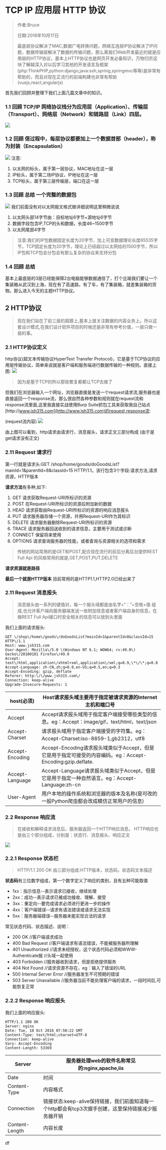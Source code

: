# TCP IP 应用层 HTTP 协议

> 作者:Bruce
> 
> 日期:2016年10月17日
> 
> 最底层协议解决了MAC,数据广电转换问题，网络互连层IP协议解决了IP问题，数据传输层解决了数据的传输问题，那么离我们Web开发最近的就是应用层的HTTP协议，基本上HTTP协议也是网页开发必备知识，万物归宗这块了解越深入对以后学习其他的开发语言及框架\(php:ThinkPHP,python:django,java:ssh,spring,springmvc等等\)是非常有帮助的，而且对现在正流行的前端构建也非常有帮助\(vuejs,react,angularjs\)

首先我们回顾并整理下我们上面几篇文章中的知识。

### 1.1 回顾 TCP\/IP 网络协议栈分为应用层（Application）、传输层（Transport）、网络层（Network）和链路层（Link）四层。

![](http://pic002.cnblogs.com/images/2012/467431/2012111621035424.jpg)

### 1.2 回顾 信过程中，每层协议都要加上一个数据首部（header），称为封装（Encapsulation）

![](http://image.beekka.com/blog/201205/bg2012052913.png)
注意:

1. 以太网的标头，属于第一层协议，MAC地址在这一层
2. IP标头，属于第二场IP协议，IP地址在这一层
3. TCP标头，属于第三层传输层，端口在这一层

### 1.3 回顾 总结 一个完整的数据包

![](http://pic002.cnblogs.com/images/2012/467431/2012111621050639.jpg)
我们前面没有对以太网报文格式做详细说明这里稍微说说

1. 以太网头部14字节由：目标地址6字节+源地址6字节
2. 数据字段包含IP,TCP的头和数据，长度46~1500字节
3. 以太网尾部4字节

> 注意:我们的IP包数据固定长度为20字节，加上可变数据理论长度65535字节，TCP固定长度为20字节，理论上已经超过以太网给的1500字节，所以IP包和TCP包会分包会有那么复杂的协议来支持分包

### 1.4 回顾 总结

基本上最底层的3层已经能保障2台电脑能够数据通信了，打个比喻我们要让一个集装箱从武汉到上海，现在有了高速路，有了车，有了集装箱，就差集装箱的货物。那么进入今天的主题HTTP协议。

## 2 HTTP协议

> 现在我们站在了前三层的肩膀上,基本上就关注数据的内容业务上。所以这套设计模式,在我们设计软件项目的时候还是非常有参考价值，一层只做一层的事。

### 2.1 HTTP协议定义

http协议\(超文本传输协议HyperText Transfer Protocol\)，它是基于TCP协议的应用层传输协议，简单来说就是客户端和服务端进行数据传输的一种规则。直接上图:
![](http://www.ruanyifeng.com/blogimg/asset/2016/bg2016081901.jpg)

> 因为是基于TCP的所以那些繁复都都让TCP去做了

但我们在浏览器输入一个网址，浏览器直接是发送一个request请求流,服务器也是直接返回一个response流，那么很自然各种参数和规则就在request流和response流里面,这里我直接实战使用Burp Suite抓包工具来获取我自己站点[http:\/\/www.jsh315.com](http://www.jsh315.com)的request,response流:

\(request流内容\)
![](/assets/request1.jpg)

由上图可以看到，http请求由请求行，消息报头，请求正文三部分构成 \(由于是get请求没有正文\)

### 2.11 Request 请求行

第一行就是请求头:GET \/shop\/home\/goods\/doGoodsList?mainId=1&parentId=8&classId=15 HTTP\/1.1。该行包含3个字段:请求方法,请求资源，HTTP版本

**请求方法**有多种,如下:

1. GET     请求获取Request-URI所标识的资源
2. POST    在Request-URI所标识的资源后附加新的数据
3. HEAD    请求获取由Request-URI所标识的资源的响应消息报头
4. PUT     请求服务器存储一个资源，并用Request-URI作为其标识
5. DELETE  请求服务器删除Request-URI所标识的资源
6. TRACE   请求服务器回送收到的请求信息，主要用于测试或诊断
7. CONNECT 保留将来使用
8. OPTIONS 请求查询服务器的性能，或者查询与资源相关的选项和需求

> 传统的网站常用的是GET和POST,配合现在流行的前后分离后台提供REST Full Api 的风格常用的就是,GET,POST,PUT,DELETE

**请求资源就是路径**

**最后一个就是HTTP版本** 目前常用的是HTTP1.1,HTTP2.0已经出来了

### 2.11 Request 消息报头

> 消息报头由一系列的键值对，每一个报头域都是由名字+“：”+空格+值 组成,也允许客户端向服务器端发送一些附加信息或者客户端自身的信息。在做REST Full Api接口时安全相关的信息可以放到头里面

我们上面的请求报头:

```
GET \/shop\/home\/goods\/doGoodsList?mainId=1&parentId=8&classId=15 HTTP\/1.1
Host: www.jsh315.com
User-Agent: Mozilla\/5.0 \(Windows NT 6.1; WOW64; rv:49.0\) Gecko\/20100101 Firefox\/49.0
Accept: text\/html,application\/xhtml+xml,application\/xml;q=0.9,\*\/\*;q=0.8
Accept-Language: zh-CN,zh;q=0.8,en-US;q=0.5,en;q=0.3
Accept-Encoding: gzip, deflate
Referer: http:\/\/www.jsh315.com\/
Connection: keep-alive
Upgrade-Insecure-Requests: 1
```

| **host\(必须\)** | Host请求报头域主要用于指定被请求资源的Internet主机和端口号 |
| --- | --- |
| Accept | Accept请求报头域用于指定客户端接受哪些类型的信息。eg：Accept：image\/gif，text\/html，text\/json |
| Accept-Charset | 请求报头域用于指定客户端接受的字符集。eg：Accept-Charset:iso-8859-1,gb2312，utf8 |
| Accept-Encoding | Accept-Encoding请求报头域类似于Accept，但是它是用于指定可接受的内容编码。eg：Accept-Encoding:gzip.deflate. |
| Accept-Language | Accept-Language请求报头域类似于Accept，但是它是用于指定一种自然语言。eg：Accept-Language:zh-cn |
| User-Agent | 用户本地的操作系统和浏览器的版本及名称\(是可改的一般Python爬虫都会改成模仿正常用户的信息\) |

### 2.2 Response 响应流

> 在接收和解释请求消息后，服务器返回一个HTTP响应消息。
> HTTP响应也是由三个部分组成，分别是：状态行、消息报头、响应正文

![](/assets/response1.jpg)

### 2.2.1 Response 状态栏

> HTTP\/1.1 200 OK
> 由三部分组成:HTTP版本，状态码，状态码文本描述

**状态码**有三位数字组成，第一个数字定义了响应的类别，且有五种可能取值

* 1xx：指示信息--表示请求已接收，继续处理
* 2xx：成功--表示请求已被成功接收、理解、接受
* 3xx：重定向--要完成请求必须进行更进一步的操作
* 4xx：客户端错误--请求有语法错误或请求无法实现
* 5xx：服务器端错误--服务器未能实现合法的请求

常见状态代码、状态描述、说明：

* 200 OK  \/\/客户端请求成功
* 400 Bad Request  \/\/客户端请求有语法错误，不能被服务器所理解
* 401 Unauthorized \/\/请求未经授权，这个状态代码必须和WWW-Authenticate报 \/\/头域一起使用
* 403 Forbidden  \/\/服务器收到请求，但是拒绝提供服务
* 404 Not Found  \/\/请求资源不存在，eg：输入了错误的URL
* 500 Internal Server Error \/\/服务器发生不可预期的错误
* 503 Server Unavailable  \/\/服务器当前不能处理客户端的请求，一段时间后,可能恢复正常

### 2.2.2 Response 响应报头

我们上面的响应报头:

```
HTTP/1.1 200 OK
Server: nginx
Date: Tue, 18 Oct 2016 07:50:22 GMT
Content-Type: text/html;charset=UTF-8
Connection: keep-alive
Vary: Accept-Encoding
Content-Length: 53369
```

| Server | 服务器处理web的软件名称常见的:nginx,apache,iis |
| --- | --- |
| Date | 时间 |
| Content-Type | 内容格式 |
| Connection | 链接状态:keep-alive保持链接，我们前面知道每一个http都会有tcp3次握手创建，这里保持链接减少服务器开销 |
| Content-Length | 内容长度 |

df

